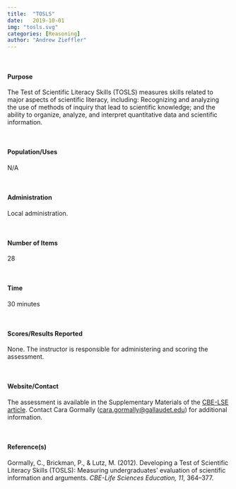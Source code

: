 ```yaml
---
title:  "TOSLS"
date:   2019-10-01
img: "tosls.svg"
categories: [Reasoning]
author: "Andrew Zieffler"
---
```




<br />

#### Purpose

The Test of Scientific Literacy Skills (TOSLS) measures skills related to major aspects of scientific literacy, including: Recognizing and analyzing the use of methods of inquiry that lead to scientific knowledge; and the ability to organize, analyze, and interpret quantitative data and scientific information. 

<p style="margin-bottom:50px;"> </p>

#### Population/Uses

N/A

<p style="margin-bottom:50px;"> </p>

#### Administration

Local administration.

<p style="margin-bottom:50px;"> </p>

#### Number of Items

28

<p style="margin-bottom:50px;"> </p>

#### Time

30 minutes 

<p style="margin-bottom:50px;"> </p>

#### Scores/Results Reported

None. The instructor is responsible for administering and scoring the assessment.

<p style="margin-bottom:50px;"> </p>

#### Website/Contact

The assessment is available in the Supplementary Materials of the [CBE-LSE article](https://www.ncbi.nlm.nih.gov/pubmed/23222832). Contact Cara Gormally (<cara.gormally@gallaudet.edu>) for additional information.



<p style="margin-bottom:50px;"> </p>

#### Reference(s)

Gormally, C., Brickman, P., &amp; Lutz, M. (2012). Developing a Test of Scientific Literacy Skills (TOSLS): Measuring undergraduates' evaluation of scientific information and arguments. *CBE-Life Sciences Education, 11*, 364&ndash;377.

